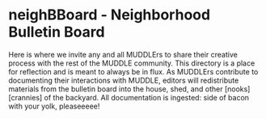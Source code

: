# neighBBoard - Neighborhood Bulletin Board  
Here is where we invite any and all MUDDLErs to share their creative process with the rest of the MUDDLE community. This directory is a place for reflection and is meant to always be in flux.  As MUDDLErs contribute to documenting their interactions with MUDDLE, editors will redistribute materials from the bulletin board into the house, shed, and other [nooks][crannies] of the backyard. All documentation is ingested: side of bacon with your yolk, pleaseeeee!

